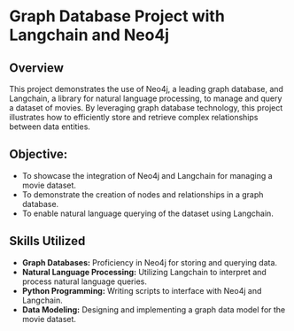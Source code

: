 # Graph Database Project with Langchain and Neo4j

## Overview
This project demonstrates the use of Neo4j, a leading graph database, and Langchain, a library for natural language processing, to manage and query a dataset of movies. By leveraging graph database technology, this project illustrates how to efficiently store and retrieve complex relationships between data entities.

## Objective:
- To showcase the integration of Neo4j and Langchain for managing a movie dataset.
- To demonstrate the creation of nodes and relationships in a graph database.
- To enable natural language querying of the dataset using Langchain.

## Skills Utilized
- **Graph Databases:**  Proficiency in Neo4j for storing and querying data.
- **Natural Language Processing:** Utilizing Langchain to interpret and process natural language queries.
- **Python Programming:** Writing scripts to interface with Neo4j and Langchain.
- **Data Modeling:** Designing and implementing a graph data model for the movie dataset.

